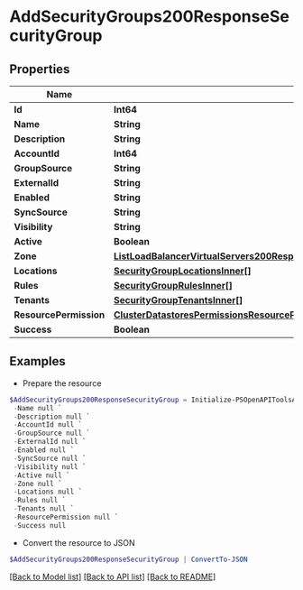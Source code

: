 # AddSecurityGroups200ResponseSecurityGroup
## Properties

Name | Type | Description | Notes
------------ | ------------- | ------------- | -------------
**Id** | **Int64** |  | [optional] 
**Name** | **String** |  | [optional] 
**Description** | **String** |  | [optional] 
**AccountId** | **Int64** |  | [optional] 
**GroupSource** | **String** |  | [optional] 
**ExternalId** | **String** |  | [optional] 
**Enabled** | **String** |  | [optional] 
**SyncSource** | **String** |  | [optional] 
**Visibility** | **String** |  | [optional] 
**Active** | **Boolean** |  | [optional] 
**Zone** | [**ListLoadBalancerVirtualServers200ResponseAllOfLoadBalancerInstancesInnerSslCert**](ListLoadBalancerVirtualServers200ResponseAllOfLoadBalancerInstancesInnerSslCert.md) |  | [optional] 
**Locations** | [**SecurityGroupLocationsInner[]**](SecurityGroupLocationsInner.md) |  | [optional] 
**Rules** | [**SecurityGroupRulesInner[]**](SecurityGroupRulesInner.md) |  | [optional] 
**Tenants** | [**SecurityGroupTenantsInner[]**](SecurityGroupTenantsInner.md) |  | [optional] 
**ResourcePermission** | [**ClusterDatastoresPermissionsResourcePermissions**](ClusterDatastoresPermissionsResourcePermissions.md) |  | [optional] 
**Success** | **Boolean** |  | [optional] 

## Examples

- Prepare the resource
```powershell
$AddSecurityGroups200ResponseSecurityGroup = Initialize-PSOpenAPIToolsAddSecurityGroups200ResponseSecurityGroup  -Id null `
 -Name null `
 -Description null `
 -AccountId null `
 -GroupSource null `
 -ExternalId null `
 -Enabled null `
 -SyncSource null `
 -Visibility null `
 -Active null `
 -Zone null `
 -Locations null `
 -Rules null `
 -Tenants null `
 -ResourcePermission null `
 -Success null
```

- Convert the resource to JSON
```powershell
$AddSecurityGroups200ResponseSecurityGroup | ConvertTo-JSON
```

[[Back to Model list]](../README.md#documentation-for-models) [[Back to API list]](../README.md#documentation-for-api-endpoints) [[Back to README]](../README.md)

